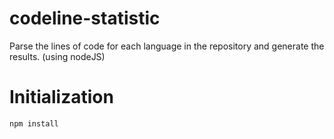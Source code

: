 # codeline-statistic
Parse the lines of code for each language in the repository and generate the results. (using nodeJS)


# Initialization
```shell
npm install
```
